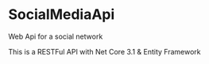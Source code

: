 # SocialMediaApi
Web Api for a social network

This is a RESTFul API with Net Core 3.1 & Entity Framework
